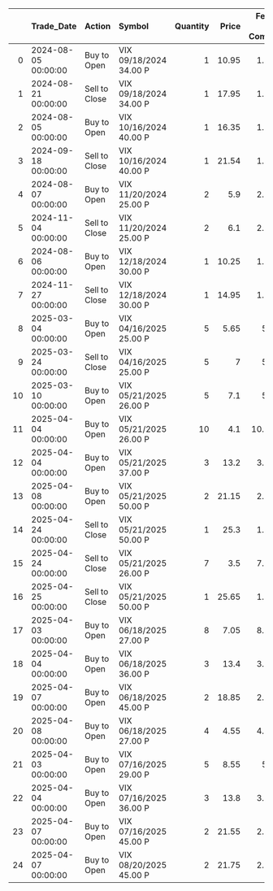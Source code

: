 |    | Trade_Date          | Action        | Symbol                 |   Quantity |   Price |   Fees & Comm |   Amount |
|---:|:--------------------|:--------------|:-----------------------|-----------:|--------:|--------------:|---------:|
|  0 | 2024-08-05 00:00:00 | Buy to Open   | VIX 09/18/2024 34.00 P |          1 |   10.95 |          1.08 |  1096.08 |
|  1 | 2024-08-21 00:00:00 | Sell to Close | VIX 09/18/2024 34.00 P |          1 |   17.95 |          1.08 |  1793.92 |
|  2 | 2024-08-05 00:00:00 | Buy to Open   | VIX 10/16/2024 40.00 P |          1 |   16.35 |          1.08 |  1636.08 |
|  3 | 2024-09-18 00:00:00 | Sell to Close | VIX 10/16/2024 40.00 P |          1 |   21.54 |          1.08 |  2152.92 |
|  4 | 2024-08-07 00:00:00 | Buy to Open   | VIX 11/20/2024 25.00 P |          2 |    5.9  |          2.16 |  1182.16 |
|  5 | 2024-11-04 00:00:00 | Sell to Close | VIX 11/20/2024 25.00 P |          2 |    6.1  |          2.16 |  1217.84 |
|  6 | 2024-08-06 00:00:00 | Buy to Open   | VIX 12/18/2024 30.00 P |          1 |   10.25 |          1.08 |  1026.08 |
|  7 | 2024-11-27 00:00:00 | Sell to Close | VIX 12/18/2024 30.00 P |          1 |   14.95 |          1.08 |  1493.92 |
|  8 | 2025-03-04 00:00:00 | Buy to Open   | VIX 04/16/2025 25.00 P |          5 |    5.65 |          5.4  |  2830.4  |
|  9 | 2025-03-24 00:00:00 | Sell to Close | VIX 04/16/2025 25.00 P |          5 |    7    |          5.4  |  3494.6  |
| 10 | 2025-03-10 00:00:00 | Buy to Open   | VIX 05/21/2025 26.00 P |          5 |    7.1  |          5.4  |  3555.4  |
| 11 | 2025-04-04 00:00:00 | Buy to Open   | VIX 05/21/2025 26.00 P |         10 |    4.1  |         10.81 |  4110.81 |
| 12 | 2025-04-04 00:00:00 | Buy to Open   | VIX 05/21/2025 37.00 P |          3 |   13.2  |          3.24 |  3963.24 |
| 13 | 2025-04-08 00:00:00 | Buy to Open   | VIX 05/21/2025 50.00 P |          2 |   21.15 |          2.16 |  4232.16 |
| 14 | 2025-04-24 00:00:00 | Sell to Close | VIX 05/21/2025 50.00 P |          1 |   25.3  |          1.08 |  2528.92 |
| 15 | 2025-04-24 00:00:00 | Sell to Close | VIX 05/21/2025 26.00 P |          7 |    3.5  |          7.57 |  2442.43 |
| 16 | 2025-04-25 00:00:00 | Sell to Close | VIX 05/21/2025 50.00 P |          1 |   25.65 |          1.08 |  2563.92 |
| 17 | 2025-04-03 00:00:00 | Buy to Open   | VIX 06/18/2025 27.00 P |          8 |    7.05 |          8.65 |  5648.65 |
| 18 | 2025-04-04 00:00:00 | Buy to Open   | VIX 06/18/2025 36.00 P |          3 |   13.4  |          3.24 |  4023.24 |
| 19 | 2025-04-07 00:00:00 | Buy to Open   | VIX 06/18/2025 45.00 P |          2 |   18.85 |          2.16 |  3772.16 |
| 20 | 2025-04-08 00:00:00 | Buy to Open   | VIX 06/18/2025 27.00 P |          4 |    4.55 |          4.32 |  1824.32 |
| 21 | 2025-04-03 00:00:00 | Buy to Open   | VIX 07/16/2025 29.00 P |          5 |    8.55 |          5.4  |  4280.4  |
| 22 | 2025-04-04 00:00:00 | Buy to Open   | VIX 07/16/2025 36.00 P |          3 |   13.8  |          3.24 |  4143.24 |
| 23 | 2025-04-07 00:00:00 | Buy to Open   | VIX 07/16/2025 45.00 P |          2 |   21.55 |          2.16 |  4312.16 |
| 24 | 2025-04-07 00:00:00 | Buy to Open   | VIX 08/20/2025 45.00 P |          2 |   21.75 |          2.16 |  4352.16 |